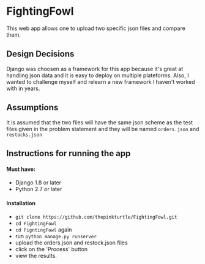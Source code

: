 # FightingFowl
This web app allows one to upload two specific json files and compare them.

## Design Decisions
Django was choosen as a framework for this app because it's great at handling json data and it is easy 
to deploy on multiple plateforms. Also, I wanted to challenge myself and relearn a new framework I haven't 
worked with in years.

## Assumptions
It is assumed that the two files will have the same json scheme as the test files given in the problem statement
and they will be named ``orders.json`` and ``restocks.json``

## Instructions for running the app
#### Must have:
 - Django 1.8 or later
 - Python 2.7 or later

#### Installation
  - ``git clone https://github.com/thepinkturtle/FightingFowl.git``
  - ``cd FightingFowl``
  - ``cd FigntingFowl`` again
  - run ``python manage.py runserver``
  - upload the orders.json and restock.json files
  - click on the 'Process' button
  - view the results.
